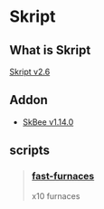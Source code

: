 # Skript

## What is Skript
[Skript v2.6](https://github.com/SkriptLang/Skript/releases/tag/2.6)<br>

## Addon
- [SkBee v1.14.0](https://github.com/ShaneBeee/SkBee/releases/tag/1.14.0)

## scripts
> ### [fast-furnaces](/scripts/fast-furnaces.sk)<br>
> x10 furnaces<br>